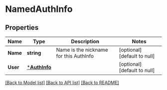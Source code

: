 # NamedAuthInfo

## Properties
Name | Type | Description | Notes
------------ | ------------- | ------------- | -------------
**Name** | **string** | Name is the nickname for this AuthInfo | [optional] [default to null]
**User** | [***AuthInfo**](AuthInfo.md) |  | [optional] [default to null]

[[Back to Model list]](../README.md#documentation-for-models) [[Back to API list]](../README.md#documentation-for-api-endpoints) [[Back to README]](../README.md)



